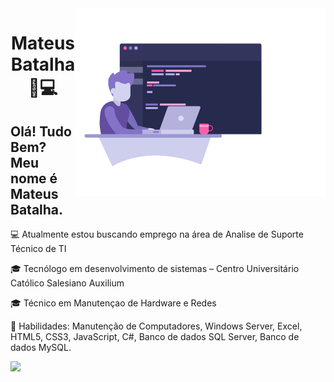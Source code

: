 <img src="https://github.com/Lucas-Casarotti/Lucas-Casarotti/blob/main/ilustration.png" min-width="400" max-width="400" width="400" align="right" alt="Lucas Casarotti">
<h1 align="center">Mateus Batalha 👨💻</h1>
<h2>Olá! Tudo Bem? Meu nome é Mateus Batalha.</h2>
<p>💻 Atualmente estou buscando emprego na área de Analise de Suporte Técnico de TI </p>
<p>🎓 Tecnólogo em desenvolvimento de sistemas – Centro Universitário Católico Salesiano Auxilium </p>
<p>🎓 Técnico em Manutençao de Hardware e Redes</p> 
<p>🚀 Habilidades: Manutenção de Computadores, Windows Server, Excel, HTML5, CSS3, JavaScript, C#, Banco de dados SQL Server, Banco de dados MySQL.</p>

<p align="left">
  <a href="https://www.linkedin.com/in/mateus-batalha-4711b4171/:" alt="Linkedin">
  <img src="https://img.shields.io/badge/-Linkedin-0e76a8?style=for-the-badge&logo=Linkedin&logoColor=white&link=https://www.linkedin.com/in/lucas-casarotti-655680172/" /></a>
 
</p>  

